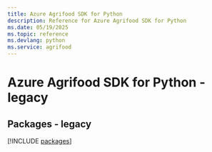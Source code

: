 ```yaml
---
title: Azure Agrifood SDK for Python
description: Reference for Azure Agrifood SDK for Python
ms.date: 05/19/2025
ms.topic: reference
ms.devlang: python
ms.service: agrifood
---
```

# Azure Agrifood SDK for Python - legacy
## Packages - legacy
[!INCLUDE [packages](agrifood-index.md)]